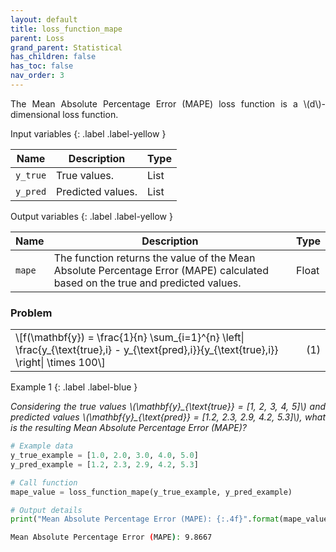 ```yaml
---
layout: default
title: loss_function_mape
parent: Loss
grand_parent: Statistical
has_children: false
has_toc: false
nav_order: 3
---
```


<!--Don't delete ths script-->
<script src = "https://polyfill.io/v3/polyfill.min.js?features=es6"></script>
<script id = "MathJax-script" async src="https://cdn.jsdelivr.net/npm/mathjax@3/es5/tex-mml-chtml.js"></script>
<!--Don't delete ths script-->

<p align="justify">
The Mean Absolute Percentage Error (MAPE) loss function is a \(d\)-dimensional loss function.

Input variables
{: .label .label-yellow }

<table style = "width:100%">
    <thead>
      <tr>
        <th>Name</th>
        <th>Description</th>
        <th>Type</th>
      </tr>
    </thead>
    <tr>
        <td><code>y_true</code></td>
        <td>True values.</td>
        <td>List</td>
    </tr>
    <tr>
        <td><code>y_pred</code></td>
        <td>Predicted values.</td>
        <td>List</td>
    </tr>
</table>

Output variables
{: .label .label-yellow }

<table style = "width:100%">
    <thead>
      <tr>
        <th>Name</th>
        <th>Description</th>
        <th>Type</th>
      </tr>
    </thead>
    <tr>
        <td><code>mape</code></td>
        <td>The function returns the value of the Mean Absolute Percentage Error (MAPE) calculated based on the true and predicted values.</td>
        <td>Float</td>
    </tr>
</table>
<h3>Problem</h3>
<table style = "width:100%">
    <tr>
        <td style="width: 90%;">\[f(\mathbf{y}) = \frac{1}{n} \sum_{i=1}^{n} \left| \frac{y_{\text{true},i} - y_{\text{pred},i}}{y_{\text{true},i}} \right| \times 100\]</td>
        <td style="width: 10%;"><p align = "right">(1)</p></td>
    </tr>
</table>

Example 1
{: .label .label-blue }

<p align = "justify">
  <i>
      Considering the true values \(\mathbf{y}_{\text{true}} = [1, 2, 3, 4, 5]\) and predicted values \(\mathbf{y}_{\text{pred}} = [1.2, 2.3, 2.9, 4.2, 5.3]\), what is the resulting Mean Absolute Percentage Error (MAPE)?
  </i>
</p>

```python
# Example data
y_true_example = [1.0, 2.0, 3.0, 4.0, 5.0]
y_pred_example = [1.2, 2.3, 2.9, 4.2, 5.3]

# Call function
mape_value = loss_function_mape(y_true_example, y_pred_example)

# Output details
print("Mean Absolute Percentage Error (MAPE): {:.4f}".format(mape_value))
```

```bash
Mean Absolute Percentage Error (MAPE): 9.8667
```

